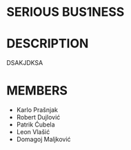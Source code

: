 # SERIOUS BUS1NESS
# DESCRIPTION
DSAKJDKSA
# MEMBERS
* Karlo Prašnjak
* Robert Dujlović
* Patrik Ćubela
* Leon Vlašić
* Domagoj Maljković

